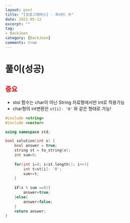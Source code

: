 ```yaml
---
layout: post
title: "[프로그래머스] - 하샤드 수"
date: 2021-05-12
excerpt: ""
tag:
- BackJoon
category: [BackJoon]
comments: true
---
```


# 풀이(성공)

<h2 style="color:red;">중요</h2> 

- stoi 함수는 char이 아닌 String 자료형에서만 int로 적용가능
- char형의 int변환은 `st[i]- '0'` 와 같은 형태로 가능!

```c++
#include <string>
#include <vector>

using namespace std;

bool solution(int x) {
    bool answer = true;
    string st = to_string(x);
    int sum=0;
    
    for(int i=0; i<st.length(); i++){
        int t=st[i]- '0';
        sum+=t;
    }
    
    if(x % sum ==0){
        answer=true;
    }else{
        answer=false;
    }
    return answer;
}


```